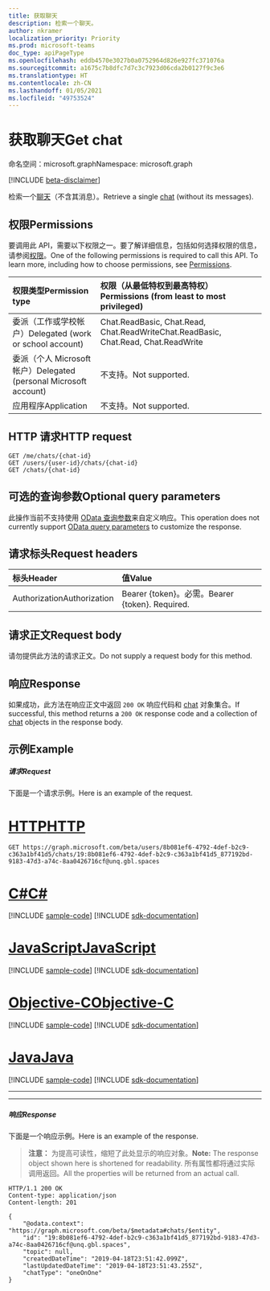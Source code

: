 ```yaml
---
title: 获取聊天
description: 检索一个聊天。
author: nkramer
localization_priority: Priority
ms.prod: microsoft-teams
doc_type: apiPageType
ms.openlocfilehash: eddb4570e3027b0a0752964d826e927fc371076a
ms.sourcegitcommit: a1675c7b8dfc7d7c3c7923d06cda2b0127f9c3e6
ms.translationtype: HT
ms.contentlocale: zh-CN
ms.lasthandoff: 01/05/2021
ms.locfileid: "49753524"
---
```

# <a name="get-chat"></a><span data-ttu-id="eece7-103">获取聊天</span><span class="sxs-lookup"><span data-stu-id="eece7-103">Get chat</span></span>

<span data-ttu-id="eece7-104">命名空间：microsoft.graph</span><span class="sxs-lookup"><span data-stu-id="eece7-104">Namespace: microsoft.graph</span></span>

[!INCLUDE [beta-disclaimer](../../includes/beta-disclaimer.md)]

<span data-ttu-id="eece7-105">检索一个[聊天](../resources/chat.md)（不含其消息）。</span><span class="sxs-lookup"><span data-stu-id="eece7-105">Retrieve a single [chat](../resources/chat.md) (without its messages).</span></span>

## <a name="permissions"></a><span data-ttu-id="eece7-106">权限</span><span class="sxs-lookup"><span data-stu-id="eece7-106">Permissions</span></span>

<span data-ttu-id="eece7-p101">要调用此 API，需要以下权限之一。要了解详细信息，包括如何选择权限的信息，请参阅[权限](/graph/permissions-reference)。</span><span class="sxs-lookup"><span data-stu-id="eece7-p101">One of the following permissions is required to call this API. To learn more, including how to choose permissions, see [Permissions](/graph/permissions-reference).</span></span>


|<span data-ttu-id="eece7-109">权限类型</span><span class="sxs-lookup"><span data-stu-id="eece7-109">Permission type</span></span>      | <span data-ttu-id="eece7-110">权限（从最低特权到最高特权）</span><span class="sxs-lookup"><span data-stu-id="eece7-110">Permissions (from least to most privileged)</span></span>              |
|:--------------------|:---------------------------------------------------------|
|<span data-ttu-id="eece7-111">委派（工作或学校帐户）</span><span class="sxs-lookup"><span data-stu-id="eece7-111">Delegated (work or school account)</span></span> | <span data-ttu-id="eece7-112">Chat.ReadBasic, Chat.Read, Chat.ReadWrite</span><span class="sxs-lookup"><span data-stu-id="eece7-112">Chat.ReadBasic, Chat.Read, Chat.ReadWrite</span></span> |
|<span data-ttu-id="eece7-113">委派（个人 Microsoft 帐户）</span><span class="sxs-lookup"><span data-stu-id="eece7-113">Delegated (personal Microsoft account)</span></span> | <span data-ttu-id="eece7-114">不支持。</span><span class="sxs-lookup"><span data-stu-id="eece7-114">Not supported.</span></span>    |
|<span data-ttu-id="eece7-115">应用程序</span><span class="sxs-lookup"><span data-stu-id="eece7-115">Application</span></span> | <span data-ttu-id="eece7-116">不支持。</span><span class="sxs-lookup"><span data-stu-id="eece7-116">Not supported.</span></span> |

## <a name="http-request"></a><span data-ttu-id="eece7-117">HTTP 请求</span><span class="sxs-lookup"><span data-stu-id="eece7-117">HTTP request</span></span>

<!-- { "blockType": "ignored" } -->
```http
GET /me/chats/{chat-id}
GET /users/{user-id}/chats/{chat-id}
GET /chats/{chat-id}
```

## <a name="optional-query-parameters"></a><span data-ttu-id="eece7-118">可选的查询参数</span><span class="sxs-lookup"><span data-stu-id="eece7-118">Optional query parameters</span></span>

<span data-ttu-id="eece7-119">此操作当前不支持使用 [OData 查询参数](/graph/query-parameters)来自定义响应。</span><span class="sxs-lookup"><span data-stu-id="eece7-119">This operation does not currently support [OData query parameters](/graph/query-parameters) to customize the response.</span></span>

## <a name="request-headers"></a><span data-ttu-id="eece7-120">请求标头</span><span class="sxs-lookup"><span data-stu-id="eece7-120">Request headers</span></span>

| <span data-ttu-id="eece7-121">标头</span><span class="sxs-lookup"><span data-stu-id="eece7-121">Header</span></span>       | <span data-ttu-id="eece7-122">值</span><span class="sxs-lookup"><span data-stu-id="eece7-122">Value</span></span> |
|:---------------|:--------|
| <span data-ttu-id="eece7-123">Authorization</span><span class="sxs-lookup"><span data-stu-id="eece7-123">Authorization</span></span>  | <span data-ttu-id="eece7-p102">Bearer {token}。必需。</span><span class="sxs-lookup"><span data-stu-id="eece7-p102">Bearer {token}. Required.</span></span>  |

## <a name="request-body"></a><span data-ttu-id="eece7-126">请求正文</span><span class="sxs-lookup"><span data-stu-id="eece7-126">Request body</span></span>

<span data-ttu-id="eece7-127">请勿提供此方法的请求正文。</span><span class="sxs-lookup"><span data-stu-id="eece7-127">Do not supply a request body for this method.</span></span>

## <a name="response"></a><span data-ttu-id="eece7-128">响应</span><span class="sxs-lookup"><span data-stu-id="eece7-128">Response</span></span>

<span data-ttu-id="eece7-129">如果成功，此方法在响应正文中返回 `200 OK` 响应代码和 [chat](../resources/chat.md) 对象集合。</span><span class="sxs-lookup"><span data-stu-id="eece7-129">If successful, this method returns a `200 OK` response code and a collection of [chat](../resources/chat.md) objects in the response body.</span></span>

## <a name="example"></a><span data-ttu-id="eece7-130">示例</span><span class="sxs-lookup"><span data-stu-id="eece7-130">Example</span></span>
##### <a name="request"></a><span data-ttu-id="eece7-131">请求</span><span class="sxs-lookup"><span data-stu-id="eece7-131">Request</span></span>
<span data-ttu-id="eece7-132">下面是一个请求示例。</span><span class="sxs-lookup"><span data-stu-id="eece7-132">Here is an example of the request.</span></span>


# <a name="http"></a>[<span data-ttu-id="eece7-133">HTTP</span><span class="sxs-lookup"><span data-stu-id="eece7-133">HTTP</span></span>](#tab/http)
<!-- {
  "blockType": "request",
  "name": "get_chat"
}-->
```msgraph-interactive
GET https://graph.microsoft.com/beta/users/8b081ef6-4792-4def-b2c9-c363a1bf41d5/chats/19:8b081ef6-4792-4def-b2c9-c363a1bf41d5_877192bd-9183-47d3-a74c-8aa0426716cf@unq.gbl.spaces
```
# <a name="c"></a>[<span data-ttu-id="eece7-134">C#</span><span class="sxs-lookup"><span data-stu-id="eece7-134">C#</span></span>](#tab/csharp)
[!INCLUDE [sample-code](../includes/snippets/csharp/get-chat-csharp-snippets.md)]
[!INCLUDE [sdk-documentation](../includes/snippets/snippets-sdk-documentation-link.md)]

# <a name="javascript"></a>[<span data-ttu-id="eece7-135">JavaScript</span><span class="sxs-lookup"><span data-stu-id="eece7-135">JavaScript</span></span>](#tab/javascript)
[!INCLUDE [sample-code](../includes/snippets/javascript/get-chat-javascript-snippets.md)]
[!INCLUDE [sdk-documentation](../includes/snippets/snippets-sdk-documentation-link.md)]

# <a name="objective-c"></a>[<span data-ttu-id="eece7-136">Objective-C</span><span class="sxs-lookup"><span data-stu-id="eece7-136">Objective-C</span></span>](#tab/objc)
[!INCLUDE [sample-code](../includes/snippets/objc/get-chat-objc-snippets.md)]
[!INCLUDE [sdk-documentation](../includes/snippets/snippets-sdk-documentation-link.md)]

# <a name="java"></a>[<span data-ttu-id="eece7-137">Java</span><span class="sxs-lookup"><span data-stu-id="eece7-137">Java</span></span>](#tab/java)
[!INCLUDE [sample-code](../includes/snippets/java/get-chat-java-snippets.md)]
[!INCLUDE [sdk-documentation](../includes/snippets/snippets-sdk-documentation-link.md)]

---


---

##### <a name="response"></a><span data-ttu-id="eece7-138">响应</span><span class="sxs-lookup"><span data-stu-id="eece7-138">Response</span></span>
<span data-ttu-id="eece7-139">下面是一个响应示例。</span><span class="sxs-lookup"><span data-stu-id="eece7-139">Here is an example of the response.</span></span> 

><span data-ttu-id="eece7-140">**注意：** 为提高可读性，缩短了此处显示的响应对象。</span><span class="sxs-lookup"><span data-stu-id="eece7-140">**Note:** The response object shown here is shortened for readability.</span></span> <span data-ttu-id="eece7-141">所有属性都将通过实际调用返回。</span><span class="sxs-lookup"><span data-stu-id="eece7-141">All the properties will be returned from an actual call.</span></span>
<!-- {
  "blockType": "response",
  "truncated": true,
  "@odata.type": "microsoft.graph.chat"
} -->
```http
HTTP/1.1 200 OK
Content-type: application/json
Content-length: 201

{
    "@odata.context": "https://graph.microsoft.com/beta/$metadata#chats/$entity",
    "id": "19:8b081ef6-4792-4def-b2c9-c363a1bf41d5_877192bd-9183-47d3-a74c-8aa0426716cf@unq.gbl.spaces",
    "topic": null,
    "createdDateTime": "2019-04-18T23:51:42.099Z",
    "lastUpdatedDateTime": "2019-04-18T23:51:43.255Z",
    "chatType": "oneOnOne"
}
```

<!-- uuid: 8fcb5dbc-d5aa-4681-8e31-b001d5168d79
2015-10-25 14:57:30 UTC -->
<!--
{
  "type": "#page.annotation",
  "description": "Get chat",
  "keywords": "",
  "section": "documentation",
  "tocPath": "",
  "suppressions": [
  ]
}
-->


